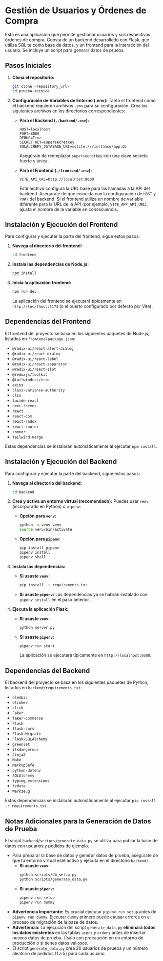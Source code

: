 # Gestión de Usuarios y Órdenes de Compra

Esta es una aplicación que permite gestionar usuarios y sus respectivas órdenes de compra. Consta de un backend desarrollado con Flask, que utiliza SQLite como base de datos, y un frontend para la interacción del usuario. Se incluye un script para generar datos de prueba.

## Pasos Iniciales

1.  **Clona el repositorio:**

    ```bash
    git clone <repository_url>
    cd prueba-tecnica
    ```

2.  **Configuración de Variables de Entorno (.env):**
    Tanto el frontend como el backend requieren archivos `.env` para su configuración. Crea los siguientes archivos en los directorios correspondientes:

    - **Para el Backend (`./backend/.env`):**

      ```
      HOST=localhost
      PORT=8000
      DEBUG=True
      SECRET_KEY=supersecretkey
      SQLALCHEMY_DATABASE_URI=sqlite:///instance/app.db
      ```

      Asegúrate de reemplazar `supersecretkey` con una clave secreta fuerte y única.

    - **Para el Frontend (`./frontend/.env`):**

      ```
      VITE_API_URL=http://localhost:8000
      ```

      Este archivo configura la URL base para las llamadas a la API del backend. Asegúrate de que coincida con la configuración de `HOST` y `PORT` del backend. Si el frontend utiliza un nombre de variable diferente para la URL de la API (por ejemplo, `VITE_APP_API_URL`), ajusta el nombre de la variable en consecuencia.

## Instalación y Ejecución del Frontend

Para configurar y ejecutar la parte del frontend, sigue estos pasos:

1.  **Navega al directorio del frontend:**

    ```bash
    cd frontend
    ```

2.  **Instala las dependencias de Node.js:**

    ```bash
    npm install
    ```

3.  **Inicia la aplicación frontend:**

    ```bash
    npm run dev
    ```

    La aplicación del frontend se ejecutará típicamente en `http://localhost:5173` (o el puerto configurado por defecto por Vite).

## Dependencias del Frontend

El frontend del proyecto se basa en los siguientes paquetes de Node.js, listados en `frontend/package.json`:

- `@radix-ui/react-alert-dialog`
- `@radix-ui/react-dialog`
- `@radix-ui/react-label`
- `@radix-ui/react-separator`
- `@radix-ui/react-slot`
- `@reduxjs/toolkit`
- `@tailwindcss/vite`
- `axios`
- `class-variance-authority`
- `clsx`
- `lucide-react`
- `next-themes`
- `react`
- `react-dom`
- `react-redux`
- `react-router`
- `sonner`
- `tailwind-merge`

Estas dependencias se instalarán automáticamente al ejecutar `npm install`.

## Instalación y Ejecución del Backend

Para configurar y ejecutar la parte del backend, sigue estos pasos:

1.  **Navega al directorio del backend:**

    ```bash
    cd backend
    ```

2.  **Crea y activa un entorno virtual (recomendado):**
    Puedes usar `venv` (incorporado en Python) o `pipenv`.

    - **Opción para `venv`:**

      ```bash
      python -m venv venv
      source venv/bin/activate
      ```

    - **Opción para `pipenv`:**
      ```bash
      pip install pipenv
      pipenv install
      pipenv shell
      ```

3.  **Instala las dependencias:**

    - **Si usaste `venv`:**
      ```bash
      pip install -r requirements.txt
      ```
    - **Si usaste `pipenv`:**
      Las dependencias ya se habrán instalado con `pipenv install` en el paso anterior.

4.  **Ejecuta la aplicación Flask:**

    - **Si usaste `venv`:**
      ```bash
      python server.py
      ```
    - **Si usaste `pipenv`:**
      ```bash
      pipenv run start
      ```
      La aplicación se ejecutará típicamente en `http://localhost:8000`.

## Dependencias del Backend

El backend del proyecto se basa en los siguientes paquetes de Python, listados en `backend/requirements.txt`:

- `alembic`
- `blinker`
- `click`
- `Faker`
- `faker-commerce`
- `Flask`
- `flask-cors`
- `Flask-Migrate`
- `Flask-SQLAlchemy`
- `greenlet`
- `itsdangerous`
- `Jinja2`
- `Mako`
- `MarkupSafe`
- `python-dotenv`
- `SQLAlchemy`
- `typing_extensions`
- `tzdata`
- `Werkzeug`

Estas dependencias se instalarán automáticamente al ejecutar `pip install -r requirements.txt`.

## Notas Adicionales para la Generación de Datos de Prueba

El script `backend/scripts/generate_data.py` se utiliza para poblar la base de datos con usuarios y pedidos de ejemplo.

- Para preparar la base de datos y generar datos de prueba, asegúrate de que tu entorno virtual esté activo y ejecuta en el directorio `backend/`:
  - **Si usaste `venv`:**
    ```bash
    python scripts/db_setup.py
    python scripts/generate_data.py
    ```
  - **Si usaste `pipenv`:**
    ```bash
    pipenv run setup
    pipenv run dummy
    ```
- **Advertencia Importante:** Es crucial ejecutar `pipenv run setup` antes de `pipenv run dummy`. Ejecutar `dummy` primero puede causar errores en el proceso de migración de la base de datos.
- **Advertencia:** La ejecución del script `generate_data.py` **eliminará todos los datos existentes** en las tablas `users` y `orders` antes de insertar nuevos datos de prueba. Úsalo con precaución en un entorno de producción o si tienes datos valiosos.
- El script `generate_data.py` crea 20 usuarios de prueba y un número aleatorio de pedidos (1 a 5) para cada usuario.
